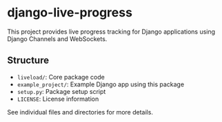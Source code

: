 # django-live-progress

This project provides live progress tracking for Django applications using Django Channels and WebSockets.

## Structure

- `liveload/`: Core package code
- `example_project/`: Example Django app using this package
- `setup.py`: Package setup script
- `LICENSE`: License information

See individual files and directories for more details.

